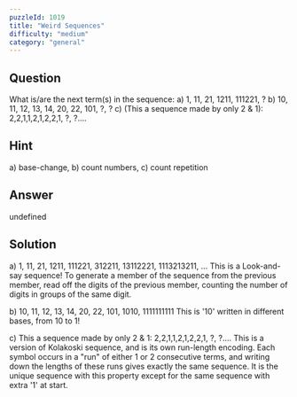 ```yaml
---
puzzleId: 1019
title: "Weird Sequences"
difficulty: "medium"
category: "general"
---
```


## Question
What is/are the next term(s) in the sequence:
a) 1, 11, 21, 1211, 111221, ?
b) 10, 11, 12, 13, 14, 20, 22, 101, ?, ?
c) (This a sequence made by only 2 & 1): 2,2,1,1,2,1,2,2,1, ?, ?....

## Hint
a) base-change, b) count numbers,  c) count repetition

## Answer
undefined

## Solution
a) 1, 11, 21, 1211, 111221, 312211, 13112221, 1113213211, …
This is a Look-and-say sequence! To generate a member of the sequence from the previous member, read off the digits of the previous member, counting the number of digits in groups of the same digit.

b) 10, 11, 12, 13, 14, 20, 22, 101, 1010, 1111111111
This is '10' written in different bases, from 10 to 1!

c) This a sequence made by only 2 & 1: 2,2,1,1,2,1,2,2,1, ?, ?....
This is a version of Kolakoski sequence, and is its own run-length encoding. Each symbol occurs in a "run" of either 1 or 2 consecutive terms, and writing down the lengths of these runs gives exactly the same sequence. It is the unique sequence with this property except for the same sequence with extra '1' at start.


